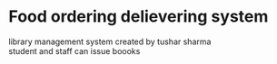 # Food ordering delievering system
library management system
created by tushar sharma
<br>
student and staff can issue boooks

